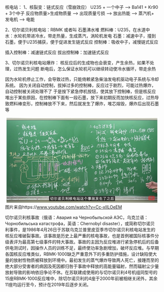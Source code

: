核电站：
1、核裂变：链式反应（雪崩效应）
U235 + 一个中子 -->  Ba141 +  Kr90 +  3个中子
反应物质量>生成物质量 -->  出现质量亏损 -->  放出热能 -->  蒸汽机+ 发电机 -->  电能


2、切尔诺贝利核电站：RBMK  或者叫 石墨沸水堆
燃料棒：U235，在水道中
水：水轮机带进冷水，带走热量，生成蒸汽，涡轮机发电
石墨：减速中子，撞到石墨，便于U235捕获，便于促进发生链式反应
控制棒：吸收中子，减慢链式反应


插入控制棒：减速链式反应
拔出控制棒：加速链式反应


3、切尔诺贝利核电站爆炸：
核反应后的生成物也会衰变，产生余热，如果不处理，过热发生问题
断电后，怎么保证水轮机可以继续转动使冷水循环，带走余热

因为水轮机停止工作，会导致过热，只能倚赖紧急柴油发电机驱动电子系统与冷却系统。
因为关闭自动控制，拔掉过多的控制棒，反应过于剧烈，可能过热爆炸，自动控制被关闭处理不了
于是按下紧急停机按钮，使其放下控制棒，但是核反应堆出于某些原因，在控制棒下面有一段石墨，放下来初期反而加快核反应，过热导致燃料棒变形，控制棒放不下来，然后就发生了爆炸，堆芯熔毁，爆炸后出现石墨等



![核电站原理和切尔诺贝利核电站](../images/ChernobylDisaster.jpg "ReferencePicture")
图片来自https://www.youtube.com/watch?v=Cc-xlILOeEM


切尔诺贝利核事故（俄语：Авария на Чернобыльской АЭС，乌克兰语：Чорнобильська катастрофа，英语：Chernobyl disaster），或简称切尔诺贝利事件，是1986年4月26日于苏联乌克兰普里皮亚季市切尔诺贝利核电站发生的核反应堆破裂事故。该事故是历史上最严重的核电事故，也是首例被国际核事件分级表评为最高第七级事件的特大事故。事故的主因为反应堆进行紧急停机后的后备供电测试时，因操作人员的训练不足，最终使功率急剧增加，破坏反应堆。与早期各国核反应堆类似，RBMK-1000缺乏严重意外下的多重防护措施，设计缺陷使大量的放射性物质被释放到环境中。最初发生的蒸气爆炸导致两人死亡，接踵而至的绝大部分受害者的病因及死因都归咎于事故中释放的高能量辐射，然而辐射尘少量放射导致的影响依旧争论不休。在苏联建成使用的与切尔诺贝利4号机组同型号的15座RBMK-1000反应堆中，除切尔诺贝利的4座于2000年前被相继关闭外，其余11座均运行至今，预计在2019年后逐步关闭。





